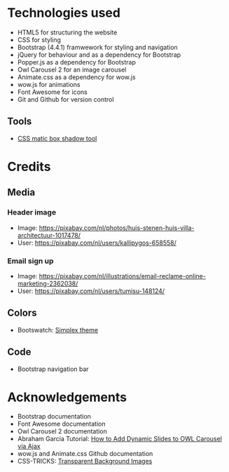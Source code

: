 # Technologies used

- HTML5 for structuring the website
- CSS for styling
- Bootstrap (4.4.1) framwework for styling and navigation
- jQuery for behaviour and as a dependency for Bootstrap
- Popper.js as a dependency for Bootstrap
- Owl Carousel 2 for an image carousel
- Animate.css as a dependency for wow.js
- wow.js for animations
- Font Awesome for icons
- Git and Github for version control

## Tools

- [CSS matic box shadow tool](https://www.cssmatic.com/ "CSS matic box shadow tool")

# Credits

## Media

### Header image

- Image: https://pixabay.com/nl/photos/huis-stenen-huis-villa-architectuur-1017478/
- User: https://pixabay.com/nl/users/kallipygos-658558/

### Email sign up

- Image: https://pixabay.com/nl/illustrations/email-reclame-online-marketing-2362038/
- User: https://pixabay.com/nl/users/tumisu-148124/

## Colors

- Bootswatch: [Simplex theme](https://bootswatch.com/simplex/ "Simplex theme")

## Code

- Bootstrap navigation bar

# Acknowledgements

- Bootstrap documentation
- Font Awesome documentation
- Owl Carousel 2 documentation
- Abraham Garcia Tutorial: [How to Add Dynamic Slides to OWL Carousel via Ajax](https://thecodebeast.com/post/how-to-add-dynamic-slides-to-owl-carousel-via-ajax/52 "How to Add Dynamic Slides to OWL Carousel via Ajax")
- wow.js and Animate.css Github documentation
- CSS-TRICKS: [Transparent Background Images](https://css-tricks.com/snippets/css/transparent-background-images/ "Transparent Background Images")
